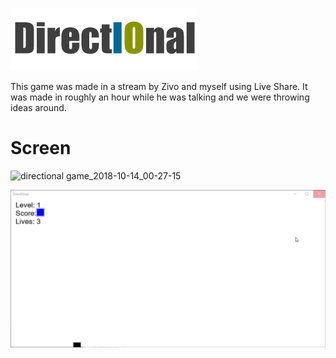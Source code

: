 ![logo](./logo.png)

This game was made in a stream by Zivo and myself using Live Share. It was made in roughly an hour while he was talking and we were throwing ideas around.

# Screen

![directional game_2018-10-14_00-27-15](https://user-images.githubusercontent.com/20743379/46910628-039cc200-cf48-11e8-9115-77cb94f2925a.png)

![Gif](./directional.gif)
